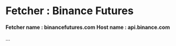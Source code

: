 # Fetcher : Binance Futures #

**Fetcher name : binancefutures.com**
**Host name : api.binance.com**

...
